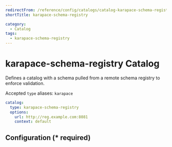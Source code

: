 ```yaml
---
redirectFrom: /reference/config/catalogs/catalog-karapace-schema-registry.html
shortTitle: karapace-schema-registry

category:
  - Catalog
tags:
  - karapace-schema-registry
---
```


# karapace-schema-registry Catalog

Defines a catalog with a schema pulled from a remote schema registry to enforce validation.

Accepted `type` aliases: `karapace`

```yaml {2}
catalog:
  type: karapace-schema-registry
  options:
    url: http://reg.example.com:8081
    context: default
```

## Configuration (\* required)

<!-- @include: ./.partials/options-schema-registry.md -->
